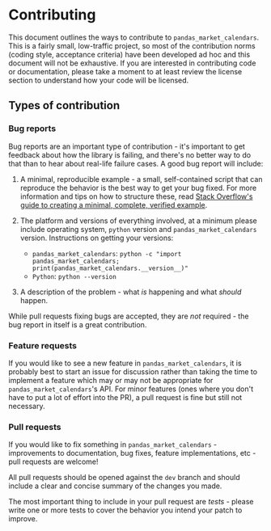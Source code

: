 # Contributing

This document outlines the ways to contribute to `pandas_market_calendars`. This is a fairly small, low-traffic project, so most of the contribution norms (coding style, acceptance criteria) have been developed ad hoc and this document will not be exhaustive. If you are interested in contributing code or documentation, please take a moment to at least review the license section to understand how your code will be licensed.

## Types of contribution

### Bug reports
Bug reports are an important type of contribution - it's important to get feedback about how the library is failing, and there's no better way to do that than to hear about real-life failure cases. A good bug report will include:

1. A minimal, reproducible example - a small, self-contained script that can reproduce the behavior is the best way to get your bug fixed. For more information and tips on how to structure these, read [Stack Overflow's guide to creating a minimal, complete, verified example](https://stackoverflow.com/help/mcve).

2. The platform and versions of everything involved, at a minimum please include operating system, `python` version and `pandas_market_calendars` version. Instructions on getting your versions:
    - `pandas_market_calendars`: `python -c "import pandas_market_calendars; print(pandas_market_calendars.__version__)"`
    - `Python`: `python --version`

3. A description of the problem - what *is* happening and what *should* happen.

While pull requests fixing bugs are accepted, they are *not* required - the bug report in itself is a great contribution.

### Feature requests

If you would like to see a new feature in `pandas_market_calendars`, it is probably best to start an issue for discussion rather than taking the time to implement a feature which may or may not be appropriate for `pandas_market_calendars`'s API. For minor features (ones where you don't have to put a lot of effort into the PR), a pull request is fine but still not necessary.

### Pull requests

If you would like to fix something in `pandas_market_calendars` -  improvements to documentation, bug fixes, feature implementations, etc - pull requests are welcome!

All pull requests should be opened against the `dev` branch and should include a clear and concise summary of the changes you made. 

The most important thing to include in your pull request are *tests* - please write one or more tests to cover the behavior you intend your patch to improve.
